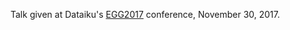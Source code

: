 Talk given at Dataiku's [EGG2017](https://pages.dataiku.com/egg2017-non-conforming-data-science-conference) conference, November 30, 2017.
